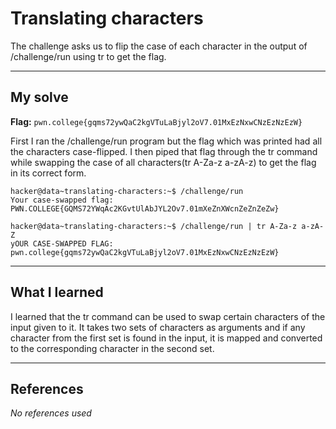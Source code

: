 # Translating characters
The challenge asks us to flip the case of each character in the output of /challenge/run using tr to get the flag.
***

## My solve
**Flag:** `pwn.college{gqms72ywQaC2kgVTuLaBjyl2oV7.01MxEzNxwCNzEzNzEzW}`

First I ran the /challenge/run program but the flag which was printed had all the characters case-flipped. I then piped that flag through the tr command while swapping the case of all characters(tr A-Za-z a-zA-z) to get the flag in its correct form.
```
hacker@data~translating-characters:~$ /challenge/run
Your case-swapped flag:
PWN.COLLEGE{GQMS72YWqAc2KGvtUlAbJYL2Ov7.01mXeZnXWcnZeZnZeZw}

hacker@data~translating-characters:~$ /challenge/run | tr A-Za-z a-zA-Z
yOUR CASE-SWAPPED FLAG:
pwn.college{gqms72ywQaC2kgVTuLaBjyl2oV7.01MxEzNxwCNzEzNzEzW}
```

***

## What I learned
I learned that the tr command can be used to swap certain characters of the input given to it. It takes two sets of characters as arguments and if any character from the first set is found in the input, it is mapped and converted to the corresponding character in the second set.

***

## References 
*No references used*
